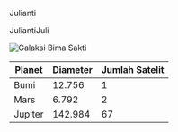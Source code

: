 Julianti


JuliantiJuli

![Galaksi Bima Sakti](https://example.com/images/milky-way-galaxy.jpg)

| Planet | Diameter | Jumlah Satelit |
| ------- | -------- | -------------- |
| Bumi | 12.756 | 1 |
| Mars | 6.792 | 2 |
| Jupiter | 142.984 | 67 |